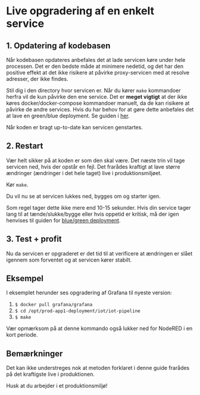 # Live opgradering af en enkelt service

## 1. Opdatering af kodebasen

Når kodebasen opdateres anbefales det at lade servicen køre under hele processen.
Det er den bedste måde at minimere nedetid, og det har den positive effekt at det ikke risikere at påvirke proxy-servicen med at resolve adresser, der ikke findes.

Stil dig i den directory hvor servicen er. Når du kører `make` kommandoer herfra vil de kun påvirke den ene service. Det er **meget vigtigt** at der ikke køres docker/docker-compose kommandoer manuelt, da de kan risikere at påvirke de andre services. Hvis du har behov for at gøre dette anbefales det at lave en green/blue deployment. Se guiden i [her](blue-green.md).

Når koden er bragt up-to-date kan servicen genstartes.

## 2. Restart

Vær helt sikker på at koden er som den skal være. Det næste trin vil tage servicen ned, hvis der opstår en fejl. Det frarådes kraftigt at lave større ændringer (ændringer i det hele taget) live i produktionsmiljøet.

Kør `make`.

Du vil nu se at servicen lukkes ned, bygges om og starter igen.

Som regel tager dette ikke mere end 10-15 sekunder. Hvis din service tager lang til at tænde/slukke/bygge eller hvis oppetid er kritisk, må der igen henvises til guiden for [blue/green deployment](green-blue.md).

## 3. Test + profit

Nu da servicen er opgraderet er det tid til at verificere at ændringen er slået igennem som forventet og at servicen kører stabilt.

## Eksempel
I eksemplet herunder ses opgradering af Grafana til nyeste version:

1. `$ docker pull grafana/grafana`
2. `$ cd /opt/prod-app1-deployment/iot/iot-pipeline`
3. `$ make`

Vær opmærksom på at denne kommando også lukker ned for NodeRED i en kort periode.

## Bemærkninger

Det kan ikke understreges nok at metoden forklaret i denne guide frarådes på det kraftigste live i produktionen.

Husk at du arbejder i et produktionsmiljø!
